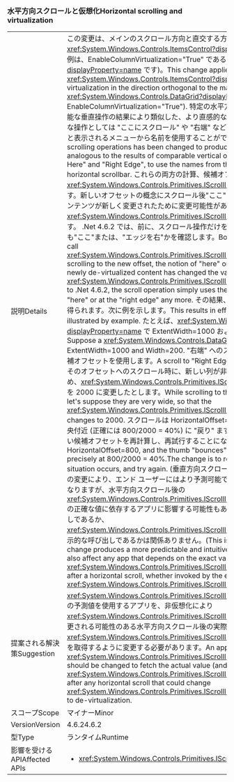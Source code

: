 ### <a name="horizontal-scrolling-and-virtualization"></a><span data-ttu-id="050d6-101">水平方向スクロールと仮想化</span><span class="sxs-lookup"><span data-stu-id="050d6-101">Horizontal scrolling and virtualization</span></span>

|   |   |
|---|---|
|<span data-ttu-id="050d6-102">説明</span><span class="sxs-lookup"><span data-stu-id="050d6-102">Details</span></span>|<span data-ttu-id="050d6-103">この変更は、メインのスクロール方向と直交する方向で独自に仮想化を行う <xref:System.Windows.Controls.ItemsControl?displayProperty=name> に適用されます (代表的な例は、EnableColumnVirtualization=&quot;True&quot; である <xref:System.Windows.Controls.DataGrid?displayProperty=name> です)。</span><span class="sxs-lookup"><span data-stu-id="050d6-103">This change applies to an <xref:System.Windows.Controls.ItemsControl?displayProperty=name> that does its own virtualization in the direction orthogonal to the main scrolling direction (the chief example is <xref:System.Windows.Controls.DataGrid?displayProperty=name> with EnableColumnVirtualization=&quot;True&quot;).</span></span>  <span data-ttu-id="050d6-104">特定の水平方向スクロール操作の結果が変更され、比較可能な垂直操作の結果により類似した、より直感的な結果が生成されるようになりました。このような操作としては &quot;ここにスクロール&quot; や &quot;右端&quot; などがあり、水平スクロール バーを右クリックすると表示されるメニューから名前を使用することができます。</span><span class="sxs-lookup"><span data-stu-id="050d6-104">The outcome of certain horizontal scrolling operations has been changed to produce results that are more intuitive and more analogous to the results of comparable vertical operations.The operations include &quot;Scroll Here&quot; and &quot;Right Edge&quot;, to use the names from the menu obtained by right-clicking a horizontal scrollbar.</span></span>  <span data-ttu-id="050d6-105">これらの両方の計算、候補オフセットと呼び出し<xref:System.Windows.Controls.Primitives.IScrollInfo.SetHorizontalOffset(System.Double)>です。新しいオフセットの概念にスクロール後&quot;ここ&quot;または&quot;エッジを右&quot;の値を除外仮想化されたコンテンツが新しく変更されたために変更可能性がある<xref:System.Windows.Controls.Primitives.IScrollInfo.ExtentWidth?displayProperty=name>です。 .Net 4.6.2 では、前に、スクロール操作だけを使用して候補のオフセットができない場合でも&quot;ここ&quot;または、&quot;エッジを右&quot;かを確認します。</span><span class="sxs-lookup"><span data-stu-id="050d6-105">Both of these compute a candidate offset and call <xref:System.Windows.Controls.Primitives.IScrollInfo.SetHorizontalOffset(System.Double)>.After scrolling to the new offset, the notion of &quot;here&quot; or &quot;right edge&quot; may have changed because newly de-virtualized content has changed the value of <xref:System.Windows.Controls.Primitives.IScrollInfo.ExtentWidth?displayProperty=name>.Prior to .Net 4.6.2, the scroll operation simply uses the candidate offset, even though it may not be &quot;here&quot; or at the &quot;right edge&quot; any more.</span></span>  <span data-ttu-id="050d6-106">その結果、スクロールつまみの &quot;バウンス&quot; などの効果が得られます。次に例を示します。</span><span class="sxs-lookup"><span data-stu-id="050d6-106">This results in effects like &quot;bouncing&quot; the scroll thumb, best illustrated by example.</span></span> <span data-ttu-id="050d6-107">たとえば、<xref:System.Windows.Controls.DataGrid?displayProperty=name> で ExtentWidth=1000 および Width=200 であるものとします。</span><span class="sxs-lookup"><span data-stu-id="050d6-107">Suppose a <xref:System.Windows.Controls.DataGrid?displayProperty=name> has ExtentWidth=1000 and Width=200.</span></span>  <span data-ttu-id="050d6-108">&quot;右端&quot; へのスクロールでは、1000 - 200 = 800 という候補オフセットを使用します。</span><span class="sxs-lookup"><span data-stu-id="050d6-108">A scroll to &quot;Right Edge&quot; uses candidate offset 1000 - 200 = 800.</span></span>  <span data-ttu-id="050d6-109">そのオフセットへのスクロール時に、新しい列が非仮想化されます。これらの列が非常に広いため、<xref:System.Windows.Controls.Primitives.IScrollInfo.ExtentWidth?displayProperty=name> を 2000 に変更したとします。</span><span class="sxs-lookup"><span data-stu-id="050d6-109">While scrolling to that offset, new columns are de- virtualized; let's suppose they are very wide, so that the <xref:System.Windows.Controls.Primitives.IScrollInfo.ExtentWidth?displayProperty=name> changes to 2000.</span></span>  <span data-ttu-id="050d6-110">スクロールは HorizontalOffset=800 で終了し、つまみはスクロールバーの中央付近 (正確には 800/2000 = 40%) に &quot;戻り&quot; ます。このような状況が発生した場合、変更は新しい候補オフセットを再計算し、再試行することになっています。</span><span class="sxs-lookup"><span data-stu-id="050d6-110">The scroll ends with HorizontalOffset=800, and the thumb &quot;bounces&quot; back to near the middle of the scrollbar - precisely at 800/2000 = 40%.The change is to recompute a new candidate offset when this situation occurs, and try again.</span></span> <span data-ttu-id="050d6-111">(垂直方向スクロールの動作は既にこのようになっています)。この変更により、エンド ユーザーにはより予測可能で直感的なエクスペリエンスが提供されるようになりますが、水平方向スクロール後の <xref:System.Windows.Controls.Primitives.IScrollInfo.HorizontalOffset?displayProperty=name> の正確な値に依存するアプリに影響する可能性もあります。これは、エンド ユーザーによる呼び出しであるか、<xref:System.Windows.Controls.Primitives.IScrollInfo.SetHorizontalOffset(System.Double)> の明示的な呼び出しであるかは関係ありません。</span><span class="sxs-lookup"><span data-stu-id="050d6-111">(This is how vertical scrolling works already.)The change produces a more predictable and intuitive experience for the end user, but it could also affect any app that depends on the exact value of <xref:System.Windows.Controls.Primitives.IScrollInfo.HorizontalOffset?displayProperty=name> after a horizontal scroll, whether invoked by the end user or by an explicit call to <xref:System.Windows.Controls.Primitives.IScrollInfo.SetHorizontalOffset(System.Double)>.</span></span>|
|<span data-ttu-id="050d6-112">提案される解決策</span><span class="sxs-lookup"><span data-stu-id="050d6-112">Suggestion</span></span>|<span data-ttu-id="050d6-113"><xref:System.Windows.Controls.Primitives.IScrollInfo.HorizontalOffset?displayProperty=name> の予測値を使用するアプリを、非仮想化により <xref:System.Windows.Controls.Primitives.IScrollInfo.ExtentWidth?displayProperty=name> が変更される可能性のある水平方向スクロール後の実際の値 (および <xref:System.Windows.Controls.Primitives.IScrollInfo.ExtentWidth?displayProperty=name> の値) を取得するように変更する必要があります。</span><span class="sxs-lookup"><span data-stu-id="050d6-113">An app that uses a predicted value for <xref:System.Windows.Controls.Primitives.IScrollInfo.HorizontalOffset?displayProperty=name> should be changed to fetch the actual value (and the value of <xref:System.Windows.Controls.Primitives.IScrollInfo.ExtentWidth?displayProperty=name>) after any horizontal scroll that could change <xref:System.Windows.Controls.Primitives.IScrollInfo.ExtentWidth?displayProperty=name> due to de-virtualization.</span></span>|
|<span data-ttu-id="050d6-114">スコープ</span><span class="sxs-lookup"><span data-stu-id="050d6-114">Scope</span></span>|<span data-ttu-id="050d6-115">マイナー</span><span class="sxs-lookup"><span data-stu-id="050d6-115">Minor</span></span>|
|<span data-ttu-id="050d6-116">Version</span><span class="sxs-lookup"><span data-stu-id="050d6-116">Version</span></span>|<span data-ttu-id="050d6-117">4.6.2</span><span class="sxs-lookup"><span data-stu-id="050d6-117">4.6.2</span></span>|
|<span data-ttu-id="050d6-118">型</span><span class="sxs-lookup"><span data-stu-id="050d6-118">Type</span></span>|<span data-ttu-id="050d6-119">ランタイム</span><span class="sxs-lookup"><span data-stu-id="050d6-119">Runtime</span></span>|
|<span data-ttu-id="050d6-120">影響を受ける API</span><span class="sxs-lookup"><span data-stu-id="050d6-120">Affected APIs</span></span>|<ul><li><xref:System.Windows.Controls.Primitives.IScrollInfo?displayProperty=nameWithType></li></ul>|

